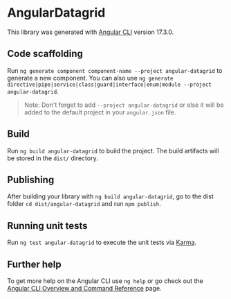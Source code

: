 # AngularDatagrid

This library was generated with [Angular CLI](https://github.com/angular/angular-cli) version 17.3.0.

## Code scaffolding

Run `ng generate component component-name --project angular-datagrid` to generate a new component. You can also use `ng generate directive|pipe|service|class|guard|interface|enum|module --project angular-datagrid`.
> Note: Don't forget to add `--project angular-datagrid` or else it will be added to the default project in your `angular.json` file. 

## Build

Run `ng build angular-datagrid` to build the project. The build artifacts will be stored in the `dist/` directory.

## Publishing

After building your library with `ng build angular-datagrid`, go to the dist folder `cd dist/angular-datagrid` and run `npm publish`.

## Running unit tests

Run `ng test angular-datagrid` to execute the unit tests via [Karma](https://karma-runner.github.io).

## Further help

To get more help on the Angular CLI use `ng help` or go check out the [Angular CLI Overview and Command Reference](https://angular.io/cli) page.
